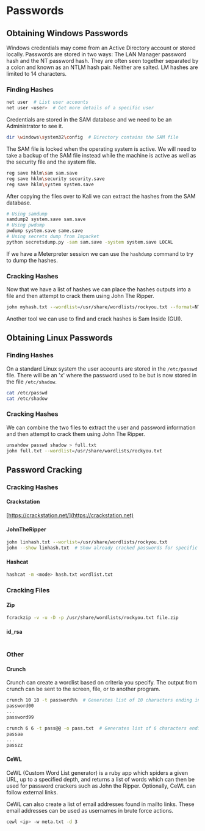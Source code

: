 # Passwords

## Obtaining Windows Passwords

Windows credentials may come from an Active Directory account or stored locally. Passwords are stored in two ways: The LAN Manager password hash and the NT password hash. They are often seen together separated by a colon and known as an NTLM hash pair. Neither are salted. LM hashes are limited to 14 characters.

### Finding Hashes

```bash
net user  # List user accounts
net user <user>  # Get more details of a specific user
```

Credentials are stored in the SAM database and we need to be an Administrator to see it.

```bash
dir \windows\system32\config  # Directory contains the SAM file
```

The SAM file is locked when the operating system is active. We will need to take a backup of the SAM file instead while the machine is active as well as the security file and the system file.

```bash
reg save hklm\sam sam.save
reg save hklm\security security.save
reg save hklm\system system.save
```

After copying the files over to Kali we can extract the hashes from the SAM database.

```bash
# Using samdump
samdump2 system.save sam.save
# Using pwdump
pwdump system.save same.save
# Using secrets dump from Impacket
python secretsdump.py -sam sam.save -system system.save LOCAL
```

If we have a Meterpreter session we can use the `hashdump` command to try to dump the hashes.

### Cracking Hashes

Now that we have a list of hashes we can place the hashes outputs into a file and then attempt to crack them using John The Ripper.

```bash
john myhash.txt --wordlist=/usr/share/wordlists/rockyou.txt --format=NT-old
```

Another tool we can use to find and crack hashes is Sam Inside (GUI).

## Obtaining Linux Passwords

### Finding Hashes

On a standard Linux system the user accounts are stored in the `/etc/passwd` file. There will be an 'x' where the password used to be but is now stored in the file `/etc/shadow`.&#x20;

```bash
cat /etc/passwd
cat /etc/shadow
```

### Cracking Hashes

We can combine the two files to extract the user and password information and then attempt to crack them using John The Ripper.

```bash
unsahdow passwd shadow > full.txt
john full.txt --wordlist=/usr/share/wordlists/rockyou.txt
```

## Password Cracking

### Cracking Hashes

#### Crackstation

[https://crackstation.net/](https://crackstation.net)

#### JohnTheRipper

```bash
john linhash.txt --worlist=/usr/share/wordlists/rockyou.txt
john --show linhash.txt  # Show already cracked passwords for specific hashes
```

#### Hashcat

```bash
hashcat -m <mode> hash.txt wordlist.txt
```

### Cracking Files

#### Zip

```bash
fcrackzip -v -u -D -p /usr/share/wordlists/rockyou.txt file.zip
```

#### id\_rsa

```bash
```

### Other

#### Crunch

Crunch can create a wordlist based on criteria you specify. The output from crunch can be sent to the screen, file, or to another program.

```bash
crunch 10 10 -t password%%  # Generates list of 10 characters ending in 00-99
password00
...
password99

crunch 6 6 -t pass@@ -o pass.txt  # Generates list of 6 characters ending in aa-zz
passaa
...
passzz
```

#### CeWL

CeWL (Custom Word List generator) is a ruby app which spiders a given URL, up to a specified depth, and returns a list of words which can then be used for password crackers such as John the Ripper. Optionally, CeWL can follow external links.

CeWL can also create a list of email addresses found in mailto links. These email addresses can be used as usernames in brute force actions.

```bash
cewl <ip> -w meta.txt -d 3
```

